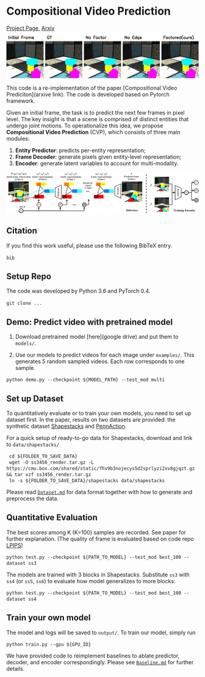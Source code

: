 # Compositional Video Prediction

[Project Page](https://judyye.github.io/CVP/), [Arxiv]() 
![](docs/pred1.gif)

This code is a re-implementation of the paper [Compositional Video Prediciton](arxive link). The code is developed based on Pytorch framework.

Given an initial frame, the task is to predict the next few frames in pixel level. The key insight is that a scene is comprised of distinct entities that undergo joint motions.
To operationalize this idea, we propose **Compositional Video Prediction** (CVP), which consists of three main modules:
1) **Entity Predictor**: predicts per-entity representation;
2) **Frame Decoder**: generate pixels given entity-level representation;
3) **Encoder**: generate latent variables to account for multi-modality.     

![](docs/pipeline.png)


## Citation
If you find this work useful, please use the following BibTeX entry.

```bib```

## Setup Repo
The code was developed by Python 3.6 and PyTorch 0.4.

`git clone ...`



## Demo: Predict video with pretrained model
1. Download pretrained model [here](google drive) and put them to `models/`.   

2. Use our models to predict videos for each image under `examples/`. This generates 5 random sampled videos. Each row corresponds to one sample. 
```
python demo.py --checkpoint ${MODEL_PATH} --test_mod multi
``` 


## Set up Dataset
To quantitatively evaluate or to train your own models, you need to set up dataset first. 
In the paper, results on two datasets are provided: the synthetic dataset [Shapestacks](https://shapestacks.robots.ox.ac.uk) and [PennAction](https://dreamdragon.github.io/PennAction/).  

For a quick setup of ready-to-go data for Shapestacks, download and link to `data/shapestacks/`
```
 cd ${FOLDER_TO_SAVE_DATA}
 wget -O ss3456_render.tar.gz -L https://cmu.box.com/shared/static/fhv9b3nojecys5d2sprlyzi2xv8gjqzt.gz && tar xzf ss3456_render.tar.gz 
 ln -s ${FOLDER_TO_SAVE_DATA}/shapestacks data/shapestacks
```  
 

Please read [`Dataset.md`](Dataset.md) for data format together with how to generate and preprocess the data.
  

## Quantitative Evaluation
The best scores among K (K=100) samples are recorded. See paper for further explanation. 
(The quality of frame is evaluated based on code repo [LPIPS](https://github.com/richzhang/PerceptualSimilarity))
```
python test.py --checkpoint ${PATH_TO_MODEL} --test_mod best_100 --dataset ss3
```
The models are trained with 3 blocks in Shapestacks. Substitute `ss3` with `ss4`  (or `ss5`, `ss6`) to evaluate how model generalizes to more blocks: 
```
python test.py --checkpoint ${PATH_TO_MODEL} --test_mod best_100 --dataset ss4
```

## Train your own model
The model and logs will be saved to `output/`. To train our model, simply run 
```angular2
python train.py --gpu ${GPU_ID}
```

We have provided code to reimplement baselines to ablate predictor, decoder, and encoder correspondingly.
Please see [`Baseline.md`](Baseline.md) for further details. 
 
